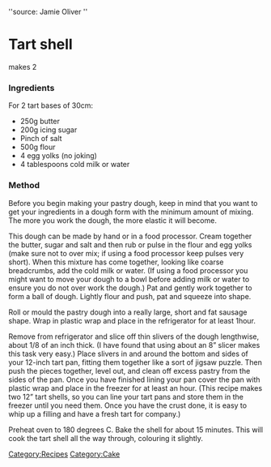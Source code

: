 ''source: Jamie Oliver ''

Tart shell
==========

makes 2

### Ingredients

For 2 tart bases of 30cm:

-   250g butter
-   200g icing sugar
-   Pinch of salt
-   500g flour
-   4 egg yolks (no joking)
-   4 tablespoons cold milk or water

### Method

Before you begin making your pastry dough, keep in mind that you want to
get your ingredients in a dough form with the minimum amount of mixing.
The more you work the dough, the more elastic it will become.

This dough can be made by hand or in a food processor. Cream together
the butter, sugar and salt and then rub or pulse in the flour and egg
yolks (make sure not to over mix; if using a food processor keep pulses
very short). When this mixture has come together, looking like coarse
breadcrumbs, add the cold milk or water. (If using a food processor you
might want to move your dough to a bowl before adding milk or water to
ensure you do not over work the dough.) Pat and gently work together to
form a ball of dough. Lightly flour and push, pat and squeeze into
shape.

Roll or mould the pastry dough into a really large, short and fat
sausage shape. Wrap in plastic wrap and place in the refrigerator for at
least 1hour.

Remove from refrigerator and slice off thin slivers of the dough
lengthwise, about 1/8 of an inch thick. (I have found that using about
an 8” slicer makes this task very easy.) Place slivers in and around the
bottom and sides of your 12-inch tart pan, fitting them together like a
sort of jigsaw puzzle. Then push the pieces together, level out, and
clean off excess pastry from the sides of the pan. Once you have
finished lining your pan cover the pan with plastic wrap and place in
the freezer for at least an hour. (This recipe makes two 12” tart
shells, so you can line your tart pans and store them in the freezer
until you need them. Once you have the crust done, it is easy to whip up
a filling and have a fresh tart for company.)

Preheat oven to 180 degrees C. Bake the shell for about 15 minutes. This
will cook the tart shell all the way through, colouring it slightly.

<Category:Recipes> <Category:Cake>

